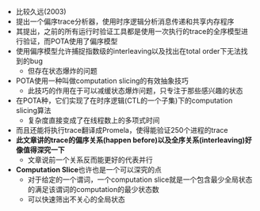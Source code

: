 - 比较久远(2003)
- 提出一个偏序trace分析器，使用时序逻辑分析消息传递和共享内存程序
- 其提出，之前的所有运行时验证工具都是使用一次执行的trace的全序模型进行验证，而POTA使用了偏序模型
- 使用偏序模型允许捕捉指数级的interleaving以及找出在total order下无法找到的bug
	- 但存在状态爆炸的问题
- POTA使用一种叫做computation slicing的有效抽象技巧
	- 此技巧的作用在于可以减缓状态爆炸问题，只专注于那些感兴趣的状态
- 在POTA种，它们实现了在时序逻辑(CTL的一个子集)下的computation slicing算法
	- 复杂度直接变成了在线程数上的多项式时间
- 而且还能将执行trace翻译成Promela，使得能验证250个进程的trace
- **此文章讲的trace的偏序关系(happen before)以及全序关系(interleaving)好像值得深究一下**
	- 文章说前一个关系反而能更好的代表并行
- **Computation Slice**也许也是一个可以深究的点
	- 对于给定的一个谓词，一个computation slice就是一个包含最少全局状态的满足该谓词的computation的最少状态数
	- 可以快速筛出不关心的全局状态